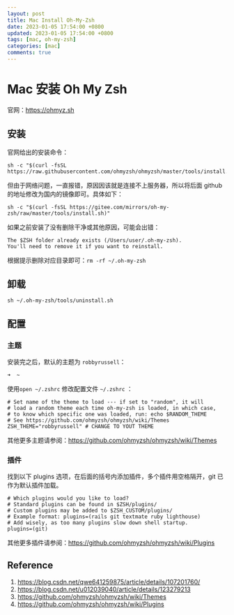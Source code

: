 ```yaml
---
layout: post
title: Mac Install Oh-My-Zsh
date: 2023-01-05 17:54:00 +0800
updated: 2023-01-05 17:54:00 +0800
tags: [mac, oh-my-zsh]
categories: [mac]
comments: true
---
```


# Mac 安装 Oh My Zsh

官网：https://ohmyz.sh

## 安装

官网给出的安装命令：

```shell
sh -c "$(curl -fsSL https://raw.githubusercontent.com/ohmyzsh/ohmyzsh/master/tools/install.sh)"
```

但由于网络问题，一直报错，原因因该就是连接不上服务器，所以将后面 github 的地址修改为国内的镜像即可。具体如下：

```shell
sh -c "$(curl -fsSL https://gitee.com/mirrors/oh-my-zsh/raw/master/tools/install.sh)"
```

如果之前安装了没有删除干净或其他原因，可能会出错：

```shell
The $ZSH folder already exists (/Users/user/.oh-my-zsh).
You'll need to remove it if you want to reinstall.
```

根据提示删除对应目录即可：`rm -rf ~/.oh-my-zsh`

## 卸载

```shell
sh ~/.oh-my-zsh/tools/uninstall.sh
```

## 配置

### 主题

安装完之后，默认的主题为 `robbyrussell`：

```shell
➜  ~ 
```

使用`open ~/.zshrc` 修改配置文件 `~/.zshrc` ：

```properties
# Set name of the theme to load --- if set to "random", it will
# load a random theme each time oh-my-zsh is loaded, in which case,
# to know which specific one was loaded, run: echo $RANDOM_THEME
# See https://github.com/ohmyzsh/ohmyzsh/wiki/Themes
ZSH_THEME="robbyrussell" # CHANGE TO YOUT THEME
```

其他更多主题请参阅：https://github.com/ohmyzsh/ohmyzsh/wiki/Themes

### 插件

找到以下 plugins 选项，在后面的括号内添加插件，多个插件用空格隔开，git 已作为默认插件加载。

```properties
# Which plugins would you like to load?
# Standard plugins can be found in $ZSH/plugins/
# Custom plugins may be added to $ZSH_CUSTOM/plugins/
# Example format: plugins=(rails git textmate ruby lighthouse)
# Add wisely, as too many plugins slow down shell startup.
plugins=(git)
```

其他更多插件请参阅：https://github.com/ohmyzsh/ohmyzsh/wiki/Plugins

## Reference

1. https://blog.csdn.net/qwe641259875/article/details/107201760/
2. https://blog.csdn.net/u012039040/article/details/123279213
3. https://github.com/ohmyzsh/ohmyzsh/wiki/Themes
4. https://github.com/ohmyzsh/ohmyzsh/wiki/Plugins

